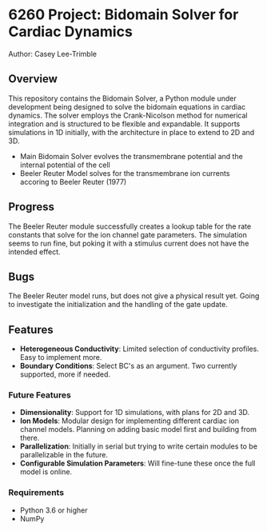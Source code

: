 # 6260 Project: Bidomain Solver for Cardiac Dynamics
Author: Casey Lee-Trimble

## Overview
This repository contains the Bidomain Solver, a Python module under development being designed to solve the bidomain equations in cardiac dynamics. The solver employs the Crank-Nicolson method for numerical integration and is structured to be flexible and expandable. It supports simulations in 1D initially, with the architecture in place to extend to 2D and 3D. 

- Main Bidomain Solver evolves the transmembrane potential and the internal potential of the cell
- Beeler Reuter Model solves for the transmembrane ion currents accoring to Beeler Reuter (1977)

## Progress
The Beeler Reuter module successfully creates a lookup table for the rate constants that solve for the ion channel gate parameters. The simulation seems to run fine, but poking it with a stimulus current does not have the intended effect.

## Bugs
The Beeler Reuter model runs, but does not give a physical result yet. Going to investigate the initialization and the handling of the gate update.

## Features
- **Heterogeneous Conductivity**: Limited selection of conductivity profiles. Easy to implement more.
- **Boundary Conditions**: Select BC's as an argument. Two currently supported, more if needed.
### Future Features
- **Dimensionality**: Support for 1D simulations, with plans for 2D and 3D.
- **Ion Models**: Modular design for implementing different cardiac ion channel models. Planning on adding basic model first and building from there.
- **Parallelization**: Initially in serial but trying to write certain modules to be parallelizable in the future.
- **Configurable Simulation Parameters**: Will fine-tune these once the full model is online.

### Requirements
- Python 3.6 or higher
- NumPy

##
